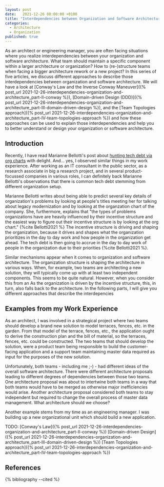 ```yaml
---
layout: post
date:   2021-12-26 08:00:00 +0100
title: "Interdependencies between Organization and Software Architecture - Overview"
categories:
  - Architecture
  - Organization
published: true
---
```

As an architect or engineering manager, you are often facing situations where you realize interdependencies between your organization and software architecture.
What team should maintain a specific component within a larger architecture or organization?
How to (re-)structure teams when facing a bigger architecture rework or a new project?
In this series of five articles, we discuss different approaches to describe those interdependencies between organization and software architecture.
We will have a look at [Conway's Law and the Inverse Conway Maneuver]({% post_url 2021-12-26-interdependencies-organization-and-architecture_part-II-conway %}), [Domain-driven Design (DDD)]({% post_url 2021-12-26-interdependencies-organization-and-architecture_part-III-domain-driven-design %}), and the [Team Topologies approach]({% post_url 2021-12-26-interdependencies-organization-and-architecture_part-IV-team-topologies-approach %}) and how these approaches can be used to explain those interdependencies and help you to better understand or design your organization or software architecture.

## Introduction

Recently, I have read Marianne Bellotti's post about [hunting tech debt via org charts](https://bellmar.medium.com/hunting-tech-debt-via-org-charts-92df0b253145) with delight.
And... yes, I observed similar things in my work experience.
After working as an IT consultant in the public sector, as a research associate in big a research project, and in several product-focussed companies in various roles, I can definitely back Marianne Bellotti's observations that there is common tech debt stemming from different organization setup.

Marianne Bellotti writes about being able to predict several key details of organization's problems by looking at people's titles meeting her for talking about legacy modernization and by looking at the organzation chart of the company.
She, furthermore, explains that "the types of problems organizations have are heavily influenced by their incentive structure and the easiest way to figure out their incentive structure is by looking at the org chart." {%cite Bellotti2021 %}
The incentive structure is driving and shaping the organization, because it drives and shapes what the organization prioritizes in the day to day work and how people in the organization get ahead.
The tech debt is then going to accrue in the day to day work of people in the organization due to their priorities {%cite Bellotti2021 %}.

Similar mechanisms appear when it comes to organization and software architecture.
The organization structure is shaping the architecture in various ways.
When, for example, two teams are architecting a new solution, they will typically come up with at least two independent components.
This seems to be quite natural.
However, when you consider this from an 
As the organization is driven by the incentive structure, this, in turn, also falls back to the architecture.
In the following parts, I will give you different approaches that describe the interdepencies 

## Examples from my Work Experience

As an architect, I was involved in a strategical project where two teams should develop a brand new solution to model terraces, fences, etc. in the garden.
From that model of the terrace, fences, etc., the application ought to derive the construction plan and the bill of material, so the terraces, fences, etc. could be constructed.
The two teams that should develop the solution, were a product team being responsible to build the customer-facing application and a support team maintaining master data required as input for the purposes of the new solution.

Unfortunately, both teams - including me ;-) - had different ideas of the overall software architecture.
There were different architecture proposals leading to different degrees of dependencies between those two teams.
One architecture proposal was about to intertwine both teams in a way that both teams would have to be merged as otherwise major inefficiencies would arise.
Another architecture proposal considered both teams to stay independent but required to change the overall process of master data management.
What architecture should we choose?

Another example stems from my time as an engineering manager.
I was building up a new organizational unit which should build a new application.

TODO:
[Conway's Law]({% post_url 2021-12-26-interdependencies-organization-and-architecture_part-II-conway %})
[Domain-driven Design]({% post_url 2021-12-26-interdependencies-organization-and-architecture_part-III-domain-driven-design %})
[Team Topologies approach]({% post_url 2021-12-26-interdependencies-organization-and-architecture_part-IV-team-topologies-approach %})

## References

{% bibliography --cited %}
